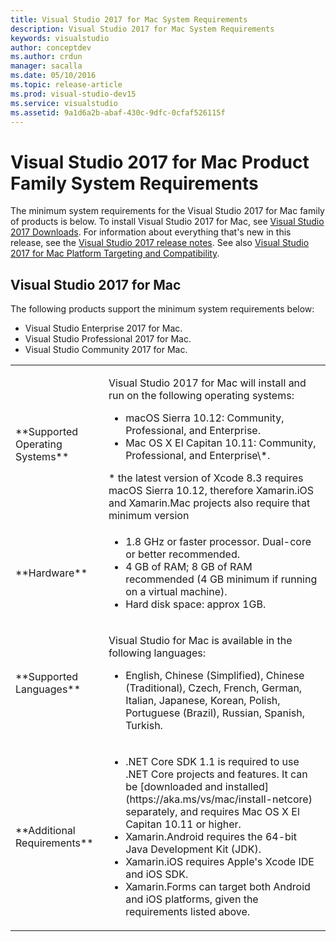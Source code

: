 ```yaml
---
title: Visual Studio 2017 for Mac System Requirements
description: Visual Studio 2017 for Mac System Requirements
keywords: visualstudio
author: conceptdev
ms.author: crdun
manager: sacalla
ms.date: 05/10/2016
ms.topic: release-article
ms.prod: visual-studio-dev15
ms.service: visualstudio
ms.assetid: 9a1d6a2b-abaf-430c-9dfc-0cfaf526115f
---
```


# Visual Studio 2017 for Mac Product Family System Requirements

The minimum system requirements for the Visual Studio 2017 for Mac family of products is below. To install Visual Studio 2017 for Mac, 
see [Visual Studio 2017 Downloads](https://www.visualstudio.com/downloads). For information about everything 
that's new in this release, see the [Visual Studio 2017 release notes](/news/releasenotes/vs2017-mac-relnotes). 
See also [Visual Studio 2017  for Mac Platform Targeting and Compatibility](/productinfo/vs2017-compatibility-mac).

## Visual Studio 2017 for Mac

The following products support the minimum system requirements below:

* Visual Studio Enterprise 2017 for Mac.
* Visual Studio Professional 2017 for Mac.
* Visual Studio Community 2017 for Mac.

<table>
<tr>
  <td><p>**Supported Operating Systems**</p></td>
  <td><p>Visual Studio 2017 for Mac will install and run on the following operating systems:</p>
    <ul>
      <li>macOS Sierra 10.12: Community, Professional, and Enterprise.</li>
      <li>Mac OS X El Capitan 10.11: Community, Professional, and Enterprise\*.</li>
  </ul>
  * the latest version of Xcode 8.3 requires macOS Sierra 10.12, therefore Xamarin.iOS and Xamarin.Mac projects also require that minimum version
  </td>
</tr>
<tr>
  <td><p>**Hardware**</p></td>
  <td>
    <ul>
      <li>1.8 GHz or faster processor. Dual-core or better recommended.</li>
      <li>4 GB of RAM; 8 GB of RAM recommended (4 GB minimum if running on a virtual machine).</li>
      <li>Hard disk space: approx 1GB.</li>
    </ul>
  </td>
</tr>
<tr>
  <td><p>**Supported Languages**</p></td>
  <td>
    <p>Visual Studio for Mac is available in the following languages:</p>
    <ul>
      <li>English, Chinese (Simplified), Chinese (Traditional), Czech, French, German, Italian, Japanese, Korean, Polish, Portuguese (Brazil), Russian, Spanish, Turkish.</li>
    </ul>
  </td>
</tr>
<tr>
  <td><p>**Additional Requirements**</p></td>
  <td>
    <ul>
      <li>.NET Core SDK 1.1 is required to use .NET Core projects and features. It can be [downloaded and installed](https://aka.ms/vs/mac/install-netcore) separately,
        and requires Mac OS X El Capitan 10.11 or higher.</li>
      <li>Xamarin.Android requires the 64-bit Java Development Kit (JDK).</li> 
      <li>Xamarin.iOS requires Apple's Xcode IDE and iOS SDK.</li> 
      <li>Xamarin.Forms can target both Android and iOS platforms, given the requirements listed above.</li> 
    </ul>
  </td>
</tr>
</table>

